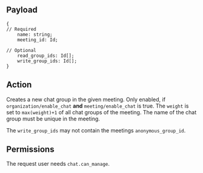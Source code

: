 ## Payload
```
{
// Required
    name: string;
    meeting_id: Id;

// Optional
    read_group_ids: Id[];
    write_group_ids: Id[];
}
```

## Action
Creates a new chat group in the given meeting. Only enabled, if `organization/enable_chat` **and** `meeting/enable_chat` is true. The `weight` is set to `max(weight)+1` of all chat groups of the meeting.
The name of the chat group must be unique in the meeting.

The `write_group_ids` may not contain the meetings `anonymous_group_id`.

## Permissions
The request user needs `chat.can_manage`.
